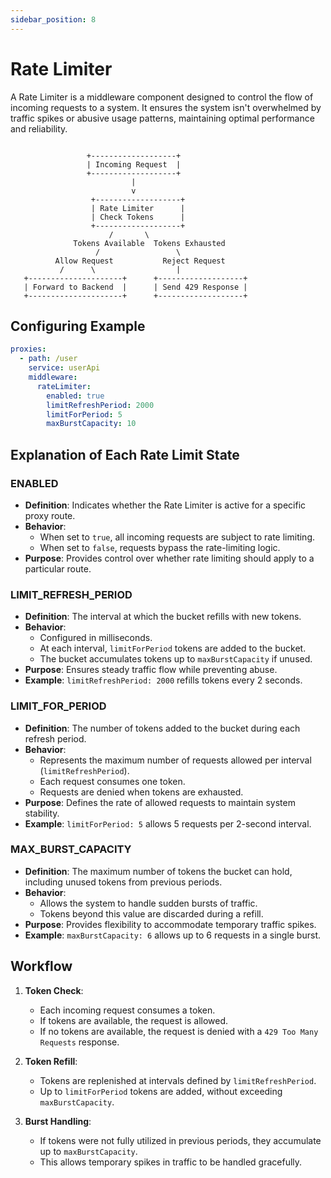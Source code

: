 ```yaml
---
sidebar_position: 8
---
```


# Rate Limiter

A Rate Limiter is a middleware component designed to control the flow of incoming requests to a system. It ensures the system isn't overwhelmed by traffic spikes or abusive usage patterns, maintaining optimal performance and reliability.

```

                 +-------------------+
                 | Incoming Request  |
                 +-------------------+
                           |
                           v
                  +-------------------+
                  | Rate Limiter      |
                  | Check Tokens      |
                  +-------------------+
                      /       \
              Tokens Available  Tokens Exhausted
                   /                 \
          Allow Request           Reject Request
           /      \                  |
   +---------------------+      +-------------------+
   | Forward to Backend  |      | Send 429 Response |
   +---------------------+      +-------------------+

```

## Configuring Example

```yaml
proxies:
  - path: /user
    service: userApi
    middleware:
      rateLimiter:
        enabled: true
        limitRefreshPeriod: 2000 
        limitForPeriod: 5
        maxBurstCapacity: 10
```

## Explanation of Each Rate Limit State

### **ENABLED**
- **Definition**: Indicates whether the Rate Limiter is active for a specific proxy route.
- **Behavior**:
  - When set to `true`, all incoming requests are subject to rate limiting.
  - When set to `false`, requests bypass the rate-limiting logic.
- **Purpose**: Provides control over whether rate limiting should apply to a particular route.

### **LIMIT_REFRESH_PERIOD**
- **Definition**: The interval at which the bucket refills with new tokens.
- **Behavior**:
  - Configured in milliseconds.
  - At each interval, `limitForPeriod` tokens are added to the bucket.
  - The bucket accumulates tokens up to `maxBurstCapacity` if unused.
- **Purpose**: Ensures steady traffic flow while preventing abuse.
- **Example**: `limitRefreshPeriod: 2000` refills tokens every 2 seconds.

### **LIMIT_FOR_PERIOD**
- **Definition**: The number of tokens added to the bucket during each refresh period.
- **Behavior**:
  - Represents the maximum number of requests allowed per interval (`limitRefreshPeriod`).
  - Each request consumes one token.
  - Requests are denied when tokens are exhausted.
- **Purpose**: Defines the rate of allowed requests to maintain system stability.
- **Example**: `limitForPeriod: 5` allows 5 requests per 2-second interval.

### **MAX_BURST_CAPACITY**
- **Definition**: The maximum number of tokens the bucket can hold, including unused tokens from previous periods.
- **Behavior**:
  - Allows the system to handle sudden bursts of traffic.
  - Tokens beyond this value are discarded during a refill.
- **Purpose**: Provides flexibility to accommodate temporary traffic spikes.
- **Example**: `maxBurstCapacity: 6` allows up to 6 requests in a single burst.

## Workflow

1. **Token Check**:
   - Each incoming request consumes a token.
   - If tokens are available, the request is allowed.
   - If no tokens are available, the request is denied with a `429 Too Many Requests` response.

2. **Token Refill**:
   - Tokens are replenished at intervals defined by `limitRefreshPeriod`.
   - Up to `limitForPeriod` tokens are added, without exceeding `maxBurstCapacity`.

3. **Burst Handling**:
   - If tokens were not fully utilized in previous periods, they accumulate up to `maxBurstCapacity`.
   - This allows temporary spikes in traffic to be handled gracefully.